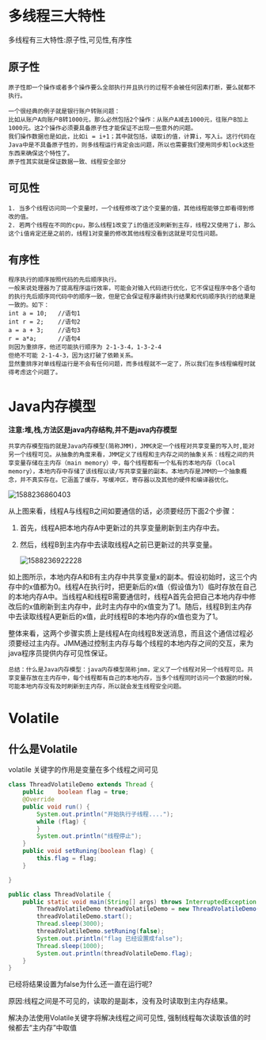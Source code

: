 # 多线程三大特性

多线程有三大特性:原子性,可见性,有序性

## 原子性

```
原子性即一个操作或者多个操作要么全部执行并且执行的过程不会被任何因素打断，要么就都不执行。

一个很经典的例子就是银行账户转账问题： 
比如从账户A向账户B转1000元，那么必然包括2个操作：从账户A减去1000元，往账户B加上1000元。这2个操作必须要具备原子性才能保证不出现一些意外的问题。
我们操作数据也是如此，比如i = i+1；其中就包括，读取i的值，计算i，写入i。这行代码在Java中是不具备原子性的，则多线程运行肯定会出问题，所以也需要我们使用同步和lock这些东西来确保这个特性了。 
原子性其实就是保证数据一致、线程安全部分
```

## 可见性

```
1. 当多个线程访问同一个变量时，一个线程修改了这个变量的值，其他线程能够立即看得到修改的值。
2. 若两个线程在不同的cpu，那么线程1改变了i的值还没刷新到主存，线程2又使用了i，那么这个i值肯定还是之前的，线程1对变量的修改其他线程没看到这就是可见性问题。 
```

## 有序性

```
程序执行的顺序按照代码的先后顺序执行。
一般来说处理器为了提高程序运行效率，可能会对输入代码进行优化，它不保证程序中各个语句的执行先后顺序同代码中的顺序一致，但是它会保证程序最终执行结果和代码顺序执行的结果是一致的。如下：
int a = 10;   //语句1
int r = 2;    //语句2
a = a + 3;    //语句3
r = a*a;      //语句4
则因为重排序，他还可能执行顺序为 2-1-3-4，1-3-2-4
但绝不可能 2-1-4-3，因为这打破了依赖关系。
显然重排序对单线程运行是不会有任何问题，而多线程就不一定了，所以我们在多线程编程时就得考虑这个问题了。
```

# Java内存模型

**注意:堆,栈,方法区是java内存结构,并不是java内存模型**

```
共享内存模型指的就是Java内存模型(简称JMM)，JMM决定一个线程对共享变量的写入时,能对另一个线程可见。从抽象的角度来看，JMM定义了线程和主内存之间的抽象关系：线程之间的共享变量存储在主内存（main memory）中，每个线程都有一个私有的本地内存（local memory），本地内存中存储了该线程以读/写共享变量的副本。本地内存是JMM的一个抽象概念，并不真实存在。它涵盖了缓存，写缓冲区，寄存器以及其他的硬件和编译器优化。
```

![1588236860403](C:\Users\Administrator\AppData\Roaming\Typora\typora-user-images\1588236860403.png)

从上图来看，线程A与线程B之间如要通信的话，必须要经历下面2个步骤：

1. 首先，线程A把本地内存A中更新过的共享变量刷新到主内存中去。

2. 然后，线程B到主内存中去读取线程A之前已更新过的共享变量。 

    ![1588236922228](C:\Users\Administrator\AppData\Roaming\Typora\typora-user-images\1588236922228.png)

如上图所示，本地内存A和B有主内存中共享变量x的副本。假设初始时，这三个内存中的x值都为0。线程A在执行时，把更新后的x值（假设值为1）临时存放在自己的本地内存A中。当线程A和线程B需要通信时，线程A首先会把自己本地内存中修改后的x值刷新到主内存中，此时主内存中的x值变为了1。随后，线程B到主内存中去读取线程A更新后的x值，此时线程B的本地内存的x值也变为了1。

整体来看，这两个步骤实质上是线程A在向线程B发送消息，而且这个通信过程必须要经过主内存。JMM通过控制主内存与每个线程的本地内存之间的交互，来为java程序员提供内存可见性保证。

```
总结：什么是Java内存模型：java内存模型简称jmm，定义了一个线程对另一个线程可见。共享变量存放在主内存中，每个线程都有自己的本地内存，当多个线程同时访问一个数据的时候，可能本地内存没有及时刷新到主内存，所以就会发生线程安全问题。
```

#  **Volatile**

## 什么是Volatile

volatile 关键字的作用是变量在多个线程之间可见

```java
class ThreadVolatileDemo extends Thread {
	public    boolean flag = true;
	@Override
	public void run() {
		System.out.println("开始执行子线程....");
		while (flag) {
		}
		System.out.println("线程停止");
	}
	public void setRuning(boolean flag) {
		this.flag = flag;
	}

}

public class ThreadVolatile {
	public static void main(String[] args) throws InterruptedException {
		ThreadVolatileDemo threadVolatileDemo = new ThreadVolatileDemo();
		threadVolatileDemo.start();
		Thread.sleep(3000);
		threadVolatileDemo.setRuning(false);
		System.out.println("flag 已经设置成false");
		Thread.sleep(1000);
		System.out.println(threadVolatileDemo.flag);
	}
}
```

已经将结果设置为false为什么还一直在运行呢?

原因:线程之间是不可见的，读取的是副本，没有及时读取到主内存结果。

解决办法使用Volatile关键字将解决线程之间可见性, 强制线程每次读取该值的时候都去“主内存”中取值